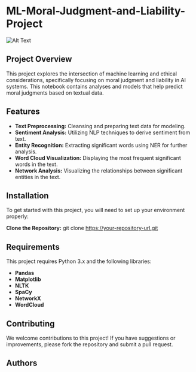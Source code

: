 # ML-Moral-Judgment-and-Liability-Project
![Alt Text]([url-to-image](https://www.frontiersin.org/files/MyHome%20Article%20Library/862322/862322_Thumb_400.jpg))

## Project Overview
This project explores the intersection of machine learning and ethical considerations, specifically focusing on moral judgment and liability in AI systems. This notebook contains analyses and models that help predict moral judgments based on textual data.

## Features
- **Text Preprocessing:** Cleansing and preparing text data for modeling.
- **Sentiment Analysis:** Utilizing NLP techniques to derive sentiment from text.
- **Entity Recognition:** Extracting significant words using NER for further analysis.
- **Word Cloud Visualization:** Displaying the most frequent significant words in the text.
- **Network Analysis:** Visualizing the relationships between significant entities in the text.
  
## Installation

To get started with this project, you will need to set up your environment properly:

**Clone the Repository:**
git clone https://your-repository-url.git

## Requirements
This project requires Python 3.x and the following libraries:

- **Pandas**
- **Matplotlib**
- **NLTK**
- **SpaCy**
- **NetworkX**
- **WordCloud**

## Contributing
We welcome contributions to this project! If you have suggestions or improvements, please fork the repository and submit a pull request.

## Authors
